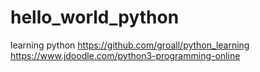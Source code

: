 # hello_world_python
learning python
https://github.com/groall/python_learning
https://www.jdoodle.com/python3-programming-online
